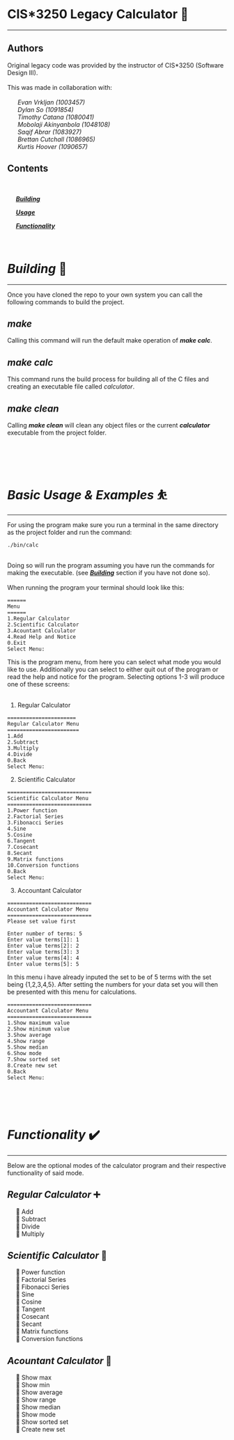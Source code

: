 # **CIS*3250 Legacy Calculator** 🧮

---

## Authors
Original legacy code was provided by the instructor of CIS*3250 (Software Design III).<br>
<br>
This was made in collaboration with: <br><br>
&nbsp; &nbsp; &nbsp; *Evan Vrkljan (1003457)*<br>
&nbsp; &nbsp; &nbsp; *Dylan So (1091854)*<br>
&nbsp; &nbsp; &nbsp; *Timothy Catana (1080041)*<br>
&nbsp; &nbsp; &nbsp; *Mobolaji Akinyanbola (1048108)*<br>
&nbsp; &nbsp; &nbsp; *Saqif Abrar (1083927)*<br>
&nbsp; &nbsp; &nbsp; *Brettan Cutchall (1086965)*<br>
&nbsp; &nbsp; &nbsp; *Kurtis Hoover (1090657)*<br>

## Contents
<br>


&nbsp; &nbsp; &nbsp;[***Building***](#Building-🔨)
<br>

&nbsp; &nbsp; &nbsp;[***Usage***](#Basic-Usage-&-Examples-⛹️)
<br>

&nbsp; &nbsp; &nbsp;[***Functionality***](#Functionality-✔️)
<br><br><br>

# ***Building*** 🔨

---
Once you have cloned the repo to your own system you can call the following commands to build the project.

## *make*
Calling this command will run the default make operation of ***make calc***.

## *make calc*
This command runs the build process for building all of the C files and creating an executable file called *calculator*.

## *make clean*
Calling ***make clean*** will clean any object files or the current ***calculator*** executable from the project folder.


<br><br><br>

# ***Basic Usage & Examples*** ⛹️

---

For using the program make sure you run a terminal in the same directory as the project folder and run the command:<br>
```
./bin/calc
```
<br> Doing so will run the program assuming you have run the commands for making the executable. (see [***Building***](#Building-🔨) section if you have not done so).<br><br>
When running the program your terminal should look like this:
```
======
Menu
======
1.Regular Calculator
2.Scientific Calculator
3.Acountant Calculator
4.Read Help and Notice
0.Exit
Select Menu: 
```
This is the program menu, from here you can select what mode you would like to use. Additionally you can select to either quit out of the program or read the help and notice for the program. Selecting options 1-3 will produce one of these screens:<br><br>
1. Regular Calculator
```
======================
Regular Calculator Menu
=======================
1.Add
2.Subtract
3.Multiply
4.Divide
0.Back
Select Menu:    
```
2. Scientific Calculator
```
===========================
Scientific Calculator Menu
===========================
1.Power function
2.Factorial Series
3.Fibonacci Series
4.Sine
5.Cosine
6.Tangent
7.Cosecant
8.Secant
9.Matrix functions
10.Conversion functions
0.Back
Select Menu:   
```
3. Accountant Calculator 
```
===========================
Accountant Calculator Menu
===========================
Please set value first

Enter number of terms: 5
Enter value terms[1]: 1
Enter value terms[2]: 2
Enter value terms[3]: 3
Enter value terms[4]: 4
Enter value terms[5]: 5    
```
In this menu i have already inputed the set to be of 5 terms with the set being {1,2,3,4,5}. After setting the numbers for your data set you will then be presented with this menu for calculations. 
```
===========================
Accountant Calculator Menu
===========================
1.Show maximum value
2.Show minimum value
3.Show average
4.Show range
5.Show median
6.Show mode
7.Show sorted set
8.Create new set
0.Back
Select Menu:   
```

<br><br><br>

# ***Functionality*** ✔️ 

---

Below are the optional modes of the calculator program and their respective functionality of said mode.
##  *Regular Calculator* ➕ 
&nbsp; &nbsp; &nbsp;🔹 Add<br>
&nbsp; &nbsp; &nbsp;🔹 Subtract<br>
&nbsp; &nbsp; &nbsp;🔹 Divide<br>
&nbsp; &nbsp; &nbsp;🔹 Multiply<br>

## *Scientific Calculator* 🧠 

&nbsp; &nbsp; &nbsp;🔹 Power function<br>
&nbsp; &nbsp; &nbsp;🔹 Factorial Series <br>
&nbsp; &nbsp; &nbsp;🔹 Fibonacci Series <br>
&nbsp; &nbsp; &nbsp;🔹 Sine <br>
&nbsp; &nbsp; &nbsp;🔹 Cosine <br>
&nbsp; &nbsp; &nbsp;🔹 Tangent <br>
&nbsp; &nbsp; &nbsp;🔹 Cosecant <br>
&nbsp; &nbsp; &nbsp;🔹 Secant<br>
&nbsp; &nbsp; &nbsp;🔹 Matrix functions<br>
&nbsp; &nbsp; &nbsp;🔹 Conversion functions<br>

## *Acountant Calculator* 🧾 
&nbsp; &nbsp; &nbsp;🔹 Show max<br>
&nbsp; &nbsp; &nbsp;🔹 Show min<br>
&nbsp; &nbsp; &nbsp;🔹 Show average<br>
&nbsp; &nbsp; &nbsp;🔹 Show range<br>
&nbsp; &nbsp; &nbsp;🔹 Show median<br>
&nbsp; &nbsp; &nbsp;🔹 Show mode<br>
&nbsp; &nbsp; &nbsp;🔹 Show sorted set<br>
&nbsp; &nbsp; &nbsp;🔹 Create new set<br>



